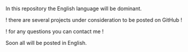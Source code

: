 In this repository the English language will be dominant. 

! there are several projects under consideration to be posted on GitHub !

! for any questions you can contact me ! 

Soon all will be posted in English.
